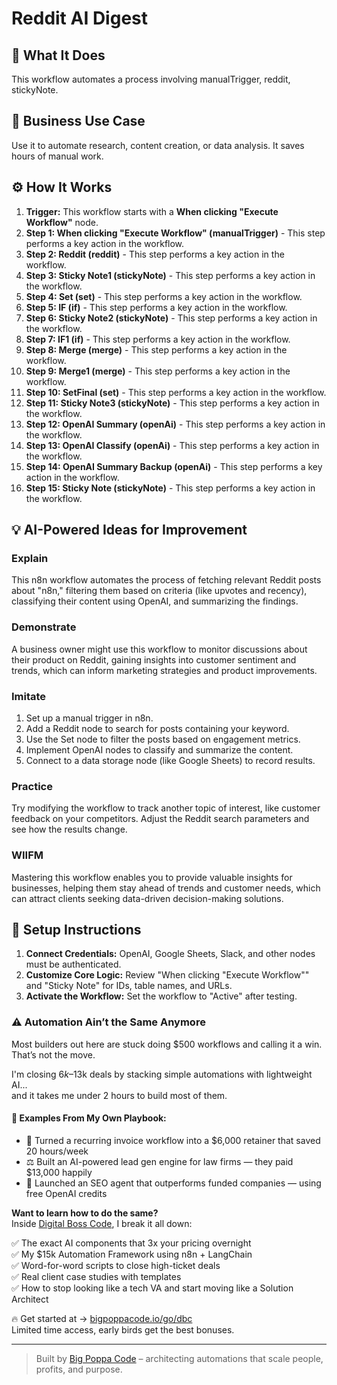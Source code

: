 # Reddit AI Digest

## 🚀 What It Does
This workflow automates a process involving manualTrigger, reddit, stickyNote.

## 💼 Business Use Case
Use it to automate research, content creation, or data analysis. It saves hours of manual work.

## ⚙️ How It Works
1.  **Trigger:** This workflow starts with a **When clicking "Execute Workflow"** node.
2. **Step 1: When clicking "Execute Workflow" (manualTrigger)** - This step performs a key action in the workflow.
3. **Step 2: Reddit (reddit)** - This step performs a key action in the workflow.
4. **Step 3: Sticky Note1 (stickyNote)** - This step performs a key action in the workflow.
5. **Step 4: Set (set)** - This step performs a key action in the workflow.
6. **Step 5: IF (if)** - This step performs a key action in the workflow.
7. **Step 6: Sticky Note2 (stickyNote)** - This step performs a key action in the workflow.
8. **Step 7: IF1 (if)** - This step performs a key action in the workflow.
9. **Step 8: Merge (merge)** - This step performs a key action in the workflow.
10. **Step 9: Merge1 (merge)** - This step performs a key action in the workflow.
11. **Step 10: SetFinal (set)** - This step performs a key action in the workflow.
12. **Step 11: Sticky Note3 (stickyNote)** - This step performs a key action in the workflow.
13. **Step 12: OpenAI Summary (openAi)** - This step performs a key action in the workflow.
14. **Step 13: OpenAI Classify (openAi)** - This step performs a key action in the workflow.
15. **Step 14: OpenAI Summary Backup (openAi)** - This step performs a key action in the workflow.
16. **Step 15: Sticky Note (stickyNote)** - This step performs a key action in the workflow.

## 💡 AI-Powered Ideas for Improvement
### Explain
This n8n workflow automates the process of fetching relevant Reddit posts about "n8n," filtering them based on criteria (like upvotes and recency), classifying their content using OpenAI, and summarizing the findings.

### Demonstrate
A business owner might use this workflow to monitor discussions about their product on Reddit, gaining insights into customer sentiment and trends, which can inform marketing strategies and product improvements.

### Imitate
1. Set up a manual trigger in n8n.
2. Add a Reddit node to search for posts containing your keyword.
3. Use the Set node to filter the posts based on engagement metrics.
4. Implement OpenAI nodes to classify and summarize the content.
5. Connect to a data storage node (like Google Sheets) to record results.

### Practice
Try modifying the workflow to track another topic of interest, like customer feedback on your competitors. Adjust the Reddit search parameters and see how the results change.

### WIIFM
Mastering this workflow enables you to provide valuable insights for businesses, helping them stay ahead of trends and customer needs, which can attract clients seeking data-driven decision-making solutions.

## 🔧 Setup Instructions
1. **Connect Credentials:** OpenAI, Google Sheets, Slack, and other nodes must be authenticated.
2. **Customize Core Logic:** Review "When clicking "Execute Workflow"" and "Sticky Note" for IDs, table names, and URLs.
3. **Activate the Workflow:** Set the workflow to "Active" after testing.

### ⚠️ Automation Ain’t the Same Anymore

Most builders out here are stuck doing $500 workflows and calling it a win.  
That’s not the move.  

I'm closing $6k–$13k deals by stacking simple automations with lightweight AI...  
and it takes me under 2 hours to build most of them.

#### 🧠 Examples From My Own Playbook:
- 🔁 Turned a recurring invoice workflow into a $6,000 retainer that saved 20 hours/week  
- ⚖️ Built an AI-powered lead gen engine for law firms — they paid $13,000 happily  
- 🚀 Launched an SEO agent that outperforms funded companies — using free OpenAI credits  

**Want to learn how to do the same?**  
Inside [Digital Boss Code](https://bigpoppacode.io/go/dbc), I break it all down:

✅ The exact AI components that 3x your pricing overnight  
✅ My $15k Automation Framework using n8n + LangChain  
✅ Word-for-word scripts to close high-ticket deals  
✅ Real client case studies with templates  
✅ How to stop looking like a tech VA and start moving like a Solution Architect  

🔥 Get started at → [bigpoppacode.io/go/dbc](https://bigpoppacode.io/go/dbc)  
Limited time access, early birds get the best bonuses.

---
> Built by [Big Poppa Code](https://bigpoppacode.io) – architecting automations that scale people, profits, and purpose.
